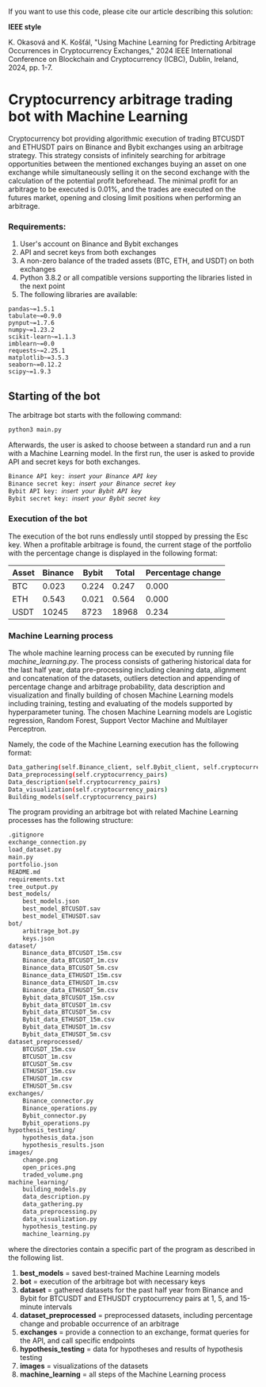 If you want to use this code, please cite our article describing this solution:

**IEEE style** 

K. Okasová and K. Košťál, "Using Machine Learning for Predicting Arbitrage Occurrences in Cryptocurrency Exchanges," 2024 IEEE International Conference on Blockchain and Cryptocurrency (ICBC), Dublin, Ireland, 2024, pp. 1-7.

# Cryptocurrency arbitrage trading bot with Machine Learning  

Cryptocurrency bot providing algorithmic execution of trading BTCUSDT  and ETHUSDT pairs on Binance and Bybit exchanges using an arbitrage strategy. This strategy consists of infinitely searching for arbitrage opportunities between the mentioned exchanges buying an asset on one exchange while simultaneously selling it on the second exchange with the calculation of the potential profit beforehead. The minimal profit for an arbitrage to be executed is 0.01%, and the trades are executed on the futures market, opening and closing limit positions when performing an arbitrage. 
  
### Requirements:  
1. User's account on Binance and Bybit exchanges  
2. API and secret keys from both exchanges  
3. A non-zero balance of the traded assets (BTC, ETH, and USDT) on both exchanges  
4. Python 3.8.2 or all compatible versions supporting the libraries listed in the next point
5. The following libraries are available:  
```text  
pandas~=1.5.1  
tabulate~=0.9.0  
pynput~=1.7.6  
numpy~=1.23.2  
scikit-learn~=1.1.3  
imblearn~=0.0  
requests~=2.25.1  
matplotlib~=3.5.3  
seaborn~=0.12.2  
scipy~=1.9.3  
```  
  
## Starting of the bot  
The arbitrage bot starts with the following command:  
```bash  
python3 main.py
```  
  
<div style="page-break-after: always;"></div>
Afterwards, the user is asked to choose between a standard run and a run with a Machine Learning model. In the first run, the user is asked to provide API and secret keys for both exchanges.  

```bash  
Binance API key: 𝘪𝘯𝘴𝘦𝘳𝘵 𝘺𝘰𝘶𝘳 𝘉𝘪𝘯𝘢𝘯𝘤𝘦 𝘈𝘗𝘐 𝘬𝘦𝘺  
Binance secret key: 𝘪𝘯𝘴𝘦𝘳𝘵 𝘺𝘰𝘶𝘳 𝘉𝘪𝘯𝘢𝘯𝘤𝘦 𝘴𝘦𝘤𝘳𝘦𝘵 𝘬𝘦𝘺  
Bybit API key: 𝘪𝘯𝘴𝘦𝘳𝘵 𝘺𝘰𝘶𝘳 𝘉𝘺𝘣𝘪𝘵 𝘈𝘗𝘐 𝘬𝘦𝘺  
Bybit secret key: 𝘪𝘯𝘴𝘦𝘳𝘵 𝘺𝘰𝘶𝘳 𝘉𝘺𝘣𝘪𝘵 𝘴𝘦𝘤𝘳𝘦𝘵 𝘬𝘦𝘺  
```  
  
### Execution of the bot  
The execution of the bot runs endlessly until stopped by pressing the Esc key. When a profitable arbitrage is found, the current stage of the portfolio with the percentage change is displayed in the following format:  
  
| Asset | Binance | Bybit | Total | Percentage change |  
|-------|---------|-------|-------|-------------------|  
| BTC   |   0.023 | 0.224 | 0.247 |             0.000 |  
| ETH   |   0.543 | 0.021 | 0.564 |             0.000 |  
| USDT  |   10245 |  8723 | 18968 |             0.234 |  
  
### Machine Learning process  
The whole machine learning process can be executed by running file _machine_learning.py_. The process consists of gathering historical data for the last half year, data pre-processing including cleaning data, alignment and concatenation of the datasets, outliers detection and appending of percentage change and arbitrage probability, data description and visualization and finally building of chosen Machine Learning models including training, testing and evaluating of the models supported by hyperparameter tuning. The chosen Machine Learning models are Logistic regression, Random Forest, Support Vector Machine and Multilayer Perceptron.

Namely, the code of the Machine Learning execution has the following format:
```bash  
Data_gathering(self.Binance_client, self.Bybit_client, self.cryptocurrency_pairs)  
Data_preprocessing(self.cryptocurrency_pairs)  
Data_description(self.cryptocurrency_pairs)  
Data_visualization(self.cryptocurrency_pairs)  
Building_models(self.cryptocurrency_pairs) 
```  

The program providing an arbitrage bot with related Machine Learning processes has the following structure:
```bash
.gitignore
exchange_connection.py
load_dataset.py
main.py
portfolio.json
README.md
requirements.txt
tree_output.py
best_models/
    best_models.json
    best_model_BTCUSDT.sav
    best_model_ETHUSDT.sav
bot/
    arbitrage_bot.py
    keys.json
dataset/
    Binance_data_BTCUSDT_15m.csv
    Binance_data_BTCUSDT_1m.csv
    Binance_data_BTCUSDT_5m.csv
    Binance_data_ETHUSDT_15m.csv
    Binance_data_ETHUSDT_1m.csv
    Binance_data_ETHUSDT_5m.csv
    Bybit_data_BTCUSDT_15m.csv
    Bybit_data_BTCUSDT_1m.csv
    Bybit_data_BTCUSDT_5m.csv
    Bybit_data_ETHUSDT_15m.csv
    Bybit_data_ETHUSDT_1m.csv
    Bybit_data_ETHUSDT_5m.csv
dataset_preprocessed/
    BTCUSDT_15m.csv
    BTCUSDT_1m.csv
    BTCUSDT_5m.csv
    ETHUSDT_15m.csv
    ETHUSDT_1m.csv
    ETHUSDT_5m.csv
exchanges/
    Binance_connector.py
    Binance_operations.py
    Bybit_connector.py
    Bybit_operations.py
hypothesis_testing/
    hypothesis_data.json
    hypothesis_results.json
images/
    change.png
    open_prices.png
    traded_volume.png
machine_learning/
    building_models.py
    data_description.py
    data_gathering.py
    data_preprocessing.py
    data_visualization.py
    hypothesis_testing.py
    machine_learning.py

```

where the directories contain a specific part of the program as described in the following list.
1. **best_models** = saved best-trained Machine Learning models  
2. **bot** = execution of the arbitrage bot with necessary keys  
3. **dataset** = gathered datasets for the past half year from Binance and Bybit for BTCUSDT and ETHUSDT cryptocurrency pairs at 1, 5, and 15-minute intervals  
4. **dataset_preprocessed** = preprocessed datasets, including percentage change and probable occurrence of an arbitrage  
5. **exchanges** = provide a connection to an exchange, format queries for the API, and call specific endpoints  
6. **hypothesis_testing** = data for hypotheses and results of hypothesis testing  
7. **images** = visualizations of the datasets  
8. **machine_learning** = all steps of the Machine Learning process
